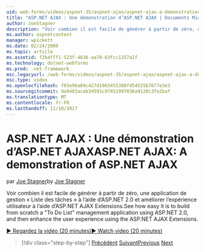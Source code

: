 ```yaml
---
uid: web-forms/videos/aspnet-35/aspnet-ajax/aspnet-ajax-a-demonstration-of-aspnet-ajax
title: "ASP.NET AJAX : Une démonstration d’ASP.NET AJAX | Documents Microsoft"
author: JoeStagner
description: "Voir combien il est facile de générer à partir de zéro, une application de gestion « Liste des tâches » à l’aide d’ASP.NET 2.0 et améliorer l’expérience utilisateur à l’aide d’ASP.NET AJAX..."
ms.author: aspnetcontent
manager: wpickett
ms.date: 02/24/2009
ms.topic: article
ms.assetid: f2b4fff1-523f-4636-aa70-63fcc1257a1f
ms.technology: dotnet-webforms
ms.prod: .net-framework
msc.legacyurl: /web-forms/videos/aspnet-35/aspnet-ajax/aspnet-ajax-a-demonstration-of-aspnet-ajax
msc.type: video
ms.openlocfilehash: f65e96a89c427d1965455388fd54525b7677e3e3
ms.sourcegitcommit: 9a9483aceb34591c97451997036a9120c3fe2baf
ms.translationtype: MT
ms.contentlocale: fr-FR
ms.lasthandoff: 11/10/2017
---
```

<a name="aspnet-ajax-a-demonstration-of-aspnet-ajax"></a><span data-ttu-id="ea16d-103">ASP.NET AJAX : Une démonstration d’ASP.NET AJAX</span><span class="sxs-lookup"><span data-stu-id="ea16d-103">ASP.NET AJAX: A demonstration of ASP.NET AJAX</span></span>
====================
<span data-ttu-id="ea16d-104">par [Joe Stagner](https://github.com/JoeStagner)</span><span class="sxs-lookup"><span data-stu-id="ea16d-104">by [Joe Stagner](https://github.com/JoeStagner)</span></span>

<span data-ttu-id="ea16d-105">Voir combien il est facile de générer à partir de zéro, une application de gestion « Liste des tâches » à l’aide d’ASP.NET 2.0 et améliorer l’expérience utilisateur à l’aide d’ASP.NET AJAX Extensions.</span><span class="sxs-lookup"><span data-stu-id="ea16d-105">See how easy it is to build from scratch a "To Do List" management application using ASP.NET 2.0, and then enhance the user experience using the ASP.NET AJAX Extensions.</span></span>

[<span data-ttu-id="ea16d-106">&#9654; Regardez la vidéo (20 minutes)</span><span class="sxs-lookup"><span data-stu-id="ea16d-106">&#9654; Watch video (20 minutes)</span></span>](https://channel9.msdn.com/Blogs/ASP-NET-Site-Videos/aspnet-ajax-a-demonstration-of-aspnet-ajax)

>[!div class="step-by-step"]
<span data-ttu-id="ea16d-107">[Précédent](creating-and-using-an-ajax-enabled-web-service-in-a-web-site.md)
[Suivant](adonet-data-services-with-aspnet-ajax-support.md)</span><span class="sxs-lookup"><span data-stu-id="ea16d-107">[Previous](creating-and-using-an-ajax-enabled-web-service-in-a-web-site.md)
[Next](adonet-data-services-with-aspnet-ajax-support.md)</span></span>
